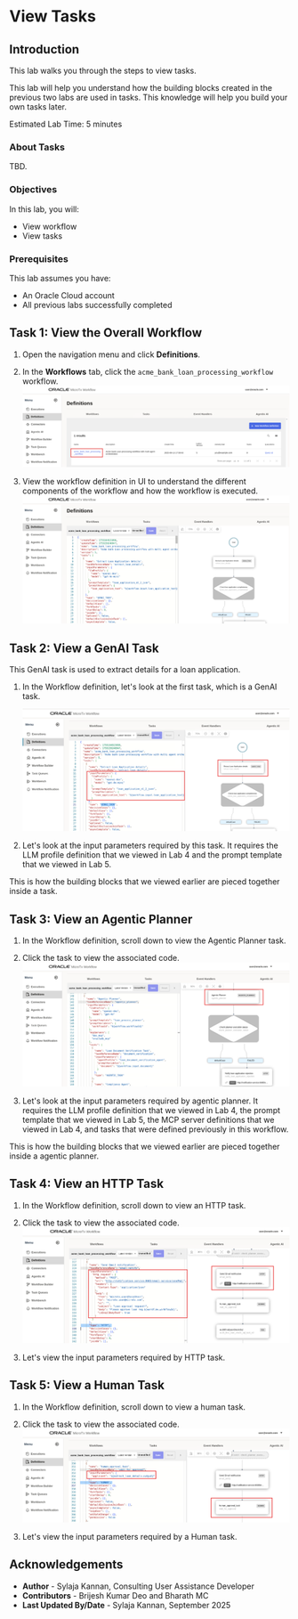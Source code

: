 # View Tasks

## Introduction

This lab walks you through the steps to view tasks.

 This lab will help you understand how the building blocks created in the previous two labs are used in tasks. This knowledge will help you build your own tasks later.

Estimated Lab Time: 5 minutes

### About Tasks

TBD.

### Objectives

In this lab, you will:
* View workflow
* View tasks

### Prerequisites

This lab assumes you have:
* An Oracle Cloud account
* All previous labs successfully completed

## Task 1: View the Overall Workflow

1. Open the navigation menu and click **Definitions**.

2. In the **Workflows** tab,  click the `acme_bank_loan_processing_workflow` workflow.
   ![Select a workflow that you want to view in the Workflow UI](images/click-workflow.png)

3. View the workflow definition in UI to understand the different components of the workflow and how the workflow is executed.
   ![View the selected workflow in Workflow UI](images/view-workflow.png)

## Task 2: View a GenAI Task

This GenAI task is used to extract details for a loan application.

1. In the Workflow definition, let's look at the first task, which is a GenAI task.

   ![View the GenAI task](images/genai.png)

2. Let's look at the input parameters required by this task. It requires the LLM profile definition that we viewed in Lab 4 and the prompt template that we viewed in Lab 5.

This is how the building blocks that we viewed earlier are pieced together inside a task.

## Task 3: View an Agentic Planner

1. In the Workflow definition, scroll down to view the Agentic Planner task.

2. Click the task to view the associated code.
   ![View the GenAI task](images/agentic-planner.png)

3. Let's look at the input parameters required by agentic planner. It requires the LLM profile definition that we viewed in Lab 4, the prompt template that we viewed in Lab 5, the MCP server definitions that we viewed in Lab 4, and tasks that were defined previously in this workflow.

This is how the building blocks that we viewed earlier are pieced together inside a agentic planner.

## Task 4: View an HTTP Task

1. In the Workflow definition, scroll down to view an HTTP task.

2. Click the task to view the associated code.
   ![View an HTTP task](images/http-task.png)

3. Let's view the input parameters required by HTTP task.

## Task 5: View a Human Task

1. In the Workflow definition, scroll down to view a human task.

2. Click the task to view the associated code.
   ![View a Human task](images/human-task.png)

3. Let's view the input parameters required by a Human task.

## Acknowledgements
* **Author** - Sylaja Kannan, Consulting User Assistance Developer
* **Contributors** - Brijesh Kumar Deo and Bharath MC
* **Last Updated By/Date** - Sylaja Kannan, September 2025